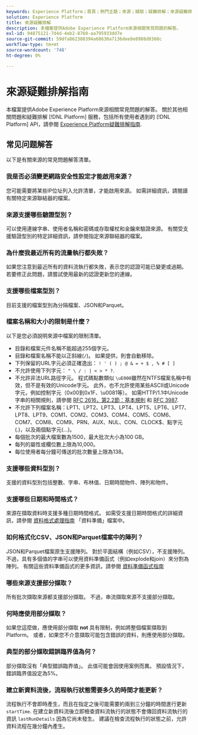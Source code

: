 ```yaml
---
keywords: Experience Platform；首頁；熱門主題；來源；擷取；疑難排解；來源疑難排解；來源常見問題集；faq；來源聯結器；來源聯結器；來源聯結器常見問題集；來源聯結器疑難排解；
solution: Experience Platform
title: 來源疑難排解
description: 本檔案提供Adobe Experience Platform來源相關常見問題的解答。
exl-id: 94875121-7d4d-4eb2-8760-aa795933dd7e
source-git-commit: 59dfa862388394a68630a7136dee8e8988d0368c
workflow-type: tm+mt
source-wordcount: '748'
ht-degree: 0%

---
```


# 來源疑難排解指南

本檔案提供Adobe Experience Platform來源相關常見問題的解答。 關於其他相關問題和疑難排解 [!DNL Platform] 服務，包括所有使用者遇到的 [!DNL Platform] API，請參閱 [Experience Platform疑難排解指南](../landing/troubleshooting.md).

## 常见问题解答

以下是有關來源的常見問題解答清單。

### 我是否必須變更網路安全性設定才能啟用來源？

您可能需要將某些IP位址列入允許清單，才能啟用來源。 如需詳細資訊，請閱讀有關特定來源聯結器的檔案。

### 來源支援哪些驗證型別？

可以使用連線字串、使用者名稱和密碼或存取權杖和金鑰來驗證來源。 有關受支援驗證型別的特定詳細資訊，請參閱指定來源聯結器的檔案。

### 為什麼我最近所有的流量執行都失敗？

如果您注意到最近所有的資料流執行都失敗，表示您的認證可能已變更或過期。 若要修正此問題，請嘗試使用最新的認證更新您的連線。

### 支援哪些檔案型別？

目前支援的檔案型別為分隔檔案、JSON和Parquet。

### 檔案名稱和大小的限制是什麼？

以下是您必須說明來源中檔案的限制清單。

- 目錄和檔案元件名稱不能超過255個字元。
- 目錄和檔案名稱不能以正斜線(`/`)。 如果提供，則會自動移除。
- 下列保留的URL字元必須正確逸出： `! ' ( ) ; @ & = + $ , % # [ ]`
- 不允許使用下列字元： `" \ / : | < > * ?`.
- 不允許非法URL路徑字元。 程式碼點數類似 `\uE000`雖然在NTFS檔案名稱中有效，但不是有效的Unicode字元。 此外，也不允許使用某些ASCII或Unicode字元，例如控制字元（0x00到0x1F、\u0081等）。 如需HTTP/1.1中Unicode字串的相關規則，請參閱 [RFC 2616，第2.2節：基本規則](https://www.ietf.org/rfc/rfc2616.txt) 和 [RFC 3987](https://www.ietf.org/rfc/rfc3987.txt).
- 不允許下列檔案名稱：LPT1、LPT2、LPT3、LPT4、LPT5、LPT6、LPT7、LPT8、LPT9、COM1、COM2、COM3、COM4、COM5、COM6、COM7、COM8、COM9、PRN、AUX、NUL、CON、CLOCK$、點字元(.)，以及兩個點字元(...)。
- 每個批次的最大檔案數為1500，最大批次大小為100 GB。
- 每列的屬性或欄位數上限為10,000。
- 每位使用者每分鐘可傳送的批次數量上限為138。

### 支援哪些資料型別？

支援的資料型別包括整數、字串、布林值、日期時間物件、陣列和物件。

### 支援哪些日期和時間格式？

來源在擷取資料時支援多種日期時間格式。 如需受支援日期時間格式的詳細資訊，請參閱 [資料格式處理指南](../data-prep/data-handling.md#dates) 「資料準備」檔案中。

### 如何格式化CSV、JSON和Parquet檔案中的陣列？

JSON和Parquet檔案原生支援陣列。 對於平面結構（例如CSV），不支援陣列。 不過，具有多個值的字串可以使用資料準備函式（例如explode和join）來分割為陣列。 有關這些資料準備函式的更多資訊，請參閱 [資料準備函式指南](../data-prep/functions.md#string)

### 哪些來源支援部分擷取？

所有批次擷取來源都支援部分擷取。 不過，串流擷取來源不支援部分擷取。

### 何時應使用部分擷取？

如果您這麼做，應使用部分擷取 **not** 具有限制，例如將整個檔案擷取到Platform。 或者，如果您不介意擷取可能包含錯誤的資料，則應使用部分擷取。

### 典型的部分擷取錯誤臨界值為何？

部分擷取沒有「典型錯誤臨界值」。 此值可能會因使用案例而異。 預設情況下，錯誤臨界值設定為5%。

### 建立新資料流後，流程執行狀態需要多久的時間才能更新？

流程執行不會即時產生，而且在指定之後可能需要約兩到三分鐘的時間進行更新 `startTime`. 在建立新資料流後立即檢查資料流執行的狀態不會傳回資料流執行的資訊 `lastRunDetails` 因為它尚未發生。 建議在檢查流程執行的狀態之前，允許資料流程在幾分鐘內產生。